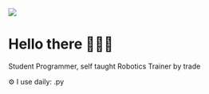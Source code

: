 <img src="https://capsule-render.vercel.app/api?type=waving&height=300&color=gradient&text=Hello%20There&section=header&reversal=true&textBg=false" />
<div align=”center”> <h1> Hello there 🦾🦾🦾 </h1> </div>
Student Programmer, self taught
Robotics Trainer by trade

⚙️ I use daily: .py
